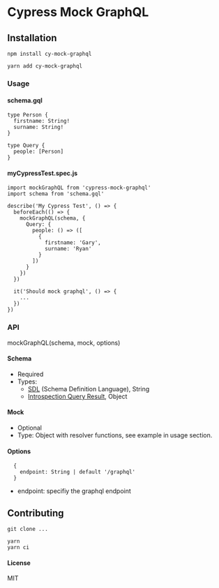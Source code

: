 # Cypress Mock GraphQL

## Installation
```
npm install cy-mock-graphql
```
```
yarn add cy-mock-graphql
```

### Usage
#### schema.gql
```
type Person {
  firstname: String!
  surname: String!
}

type Query {
  people: [Person]
}
```

#### myCypressTest.spec.js
```
import mockGraphQL from 'cypress-mock-graphql'
import schema from 'schema.gql'

describe('My Cypress Test', () => {
  beforeEach(() => {
    mockGraphQL(schema, {
      Query: {
        people: () => ([
          {
            firstname: 'Gary',
            surname: 'Ryan'
          }
        ])
      }
    })
  })

  it('Should mock graphql', () => {
    ...
  })
})
```

### API
mockGraphQL(schema, mock, options)

#### Schema
 - Required
 - Types:
   - [SDL](https://graphql.org/learn/schema/) (Schema Definition Language), String
   - [Introspection Query Result](https://graphql.org/learn/introspection/), Object

#### Mock
  - Optional
  - Type: Object with resolver functions, see example in usage section.

#### Options
  ```
    {
      endpoint: String | default '/graphql'
    }
  ```

  - endpoint: specifiy the graphql endpoint

## Contributing

    git clone ...

    yarn
    yarn ci

#### License
MIT
